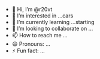 - 👋 Hi, I’m @r20vt
- 👀 I’m interested in ...cars
- 🌱 I’m currently learning ...starting
- 💞️ I’m looking to collaborate on ...
- 📫 How to reach me ...
- 😄 Pronouns: ...
- ⚡ Fun fact: ...

<!---
r20vt/r20vt is a ✨ special ✨ repository because its `README.md` (this file) appears on your GitHub profile.
You can click the Preview link to take a look at your changes.
--->
